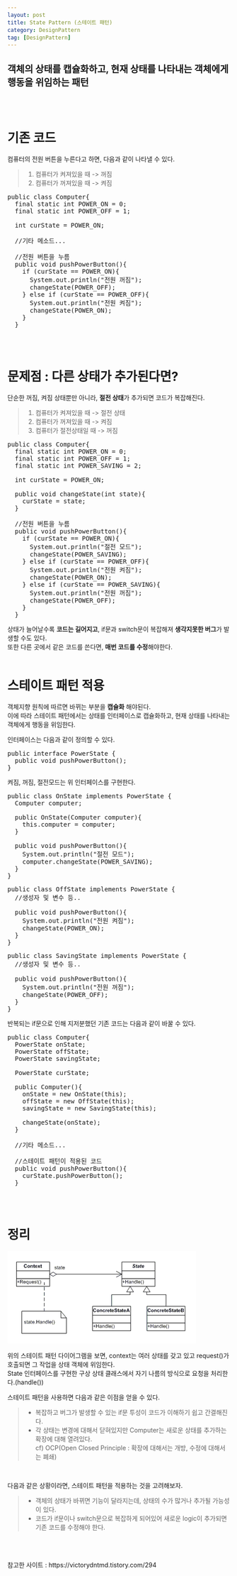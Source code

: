 ```yaml
---
layout: post
title: State Pattern (스테이트 패턴)
category: DesignPattern
tag: [DesignPattern]
---
```

## 객체의 상태를 캡슐화하고, 현재 상태를 나타내는 객체에게 행동을 위임하는 패턴
<br>
<br>

# 기존 코드

컴퓨터의 전원 버튼을 누른다고 하면, 다음과 같이 나타낼 수 있다.

> 1. 컴퓨터가 켜져있을 때 -> 꺼짐
> 2. 컴퓨터가 꺼져있을 때 -> 켜짐

<pre class="prettyprint">
public class Computer{
  final static int POWER_ON = 0;
  final static int POWER_OFF = 1;

  int curState = POWER_ON;
  
  //기타 메소드...

  //전원 버튼을 누름
  public void pushPowerButton(){
    if (curState == POWER_ON){
      System.out.println("전원 꺼짐");
      changeState(POWER_OFF);
    } else if (curState == POWER_OFF){
      System.out.println("전원 켜짐");
      changeState(POWER_ON);
    }
  }
</pre>
<br>
<br>

# 문제점 : 다른 상태가 추가된다면?

단순한 꺼짐, 켜짐 상태뿐만 아니라, **절전 상태**가 추가되면 코드가 복잡해진다.

> 1. 컴퓨터가 켜져있을 때 -> 절전 상태 
> 2. 컴퓨터가 꺼져있을 때 -> 켜짐
> 3. 컴퓨터가 절전상태일 때 -> 꺼짐

<pre class="prettyprint">
public class Computer{
  final static int POWER_ON = 0;
  final static int POWER_OFF = 1;
  final static int POWER_SAVING = 2;

  int curState = POWER_ON;
  
  public void changeState(int state){
    curState = state;
  }

  //전원 버튼을 누름
  public void pushPowerButton(){
    if (curState == POWER_ON){
      System.out.println("절전 모드");
      changeState(POWER_SAVING);
    } else if (curState == POWER_OFF){
      System.out.println("전원 켜짐");
      changeState(POWER_ON);
    } else if (curState == POWER_SAVING){
      System.out.println("전원 꺼짐");
      changeState(POWER_OFF);
    }
  }
</pre>

상태가 늘어날수록 **코드는 길어지고**, if문과 switch문이 복잡해져 **생각지못한 버그**가 발생할 수도 있다.<br>
또한 다른 곳에서 같은 코드를 쓴다면, **매번 코드를 수정**해야한다.
<br>
<br>

# 스테이트 패턴 적용

객체지향 원칙에 따르면 바뀌는 부분을 **캡슐화** 해야된다.<br>
이에 따라 스테이트 패턴에서는 상태를 인터페이스로 캡슐화하고, 현재 상태를 나타내는 객체에게 행동을 위임한다.

인터페이스는 다음과 같이 정의할 수 있다.

<pre class="prettyprint">
public interface PowerState {
  public void pushPowerButton();
}
</pre>

켜짐, 꺼짐, 절전모드는 위 인터페이스를 구현한다.

<pre class="prettyprint">
public class OnState implements PowerState {
  Computer computer;

  public OnState(Computer computer){
    this.computer = computer;
  }

  public void pushPowerButton(){
    System.out.println("절전 모드");
    computer.changeState(POWER_SAVING);
  }
}
</pre>


<pre class="prettyprint">
public class OffState implements PowerState {
  //생성자 및 변수 등..

  public void pushPowerButton(){
    System.out.println("전원 켜짐");
    changeState(POWER_ON);
  }
}
</pre>


<pre class="prettyprint">
public class SavingState implements PowerState {
  //생성자 및 변수 등..

  public void pushPowerButton(){
    System.out.println("전원 꺼짐");
    changeState(POWER_OFF);
  }
}
</pre>


반복되는 if문으로 인해 지저분했던 기존 코드는 다음과 같이 바꿀 수 있다.

<pre class="prettyprint">
public class Computer{
  PowerState onState;
  PowerState offState;
  PowerState savingState;

  PowerState curState;

  public Computer(){
    onState = new OnState(this);
    offState = new OffState(this);
    savingState = new SavingState(this);

    changeState(onState);
  }
  
  //기타 메소드...

  //스테이트 패턴이 적용된 코드
  public void pushPowerButton(){
    curState.pushPowerButton();
  }
</pre>
<br>
<br>

# 정리

![Image](/assets/DesignPattern/2019-04-02-state_pattern/diagram.png)

위의 스테이트 패턴 다이어그램을 보면, context는 여러 상태를 갖고 있고 request()가 호출되면 그 작업을 상태 객체에 위임한다.<br>
State 인터페이스를 구현한 구상 상태 클래스에서 자기 나름의 방식으로 요청을 처리한다.(handle())

스테이트 패턴을 사용하면 다음과 같은 이점을 얻을 수 있다.

>- 복잡하고 버그가 발생할 수 있는 if문 투성이 코드가 이해하기 쉽고 간결해진다.
>- 각 상태는 변경에 대해서 닫혀있지만 Computer는 새로운 상태를 추가하는 확장에 대해 열려있다.<br>
>  cf) OCP(Open Closed Principle : 확장에 대해서는 개방, 수정에 대해서는 폐쇄)
<br>

다음과 같은 상황이라면, 스테이트 패턴을 적용하는 것을 고려해보자.

>- 객체의 상태가 바뀌면 기능이 달라지는데, 상태의 수가 많거나 추가될 가능성이 있다.<br>
>- 코드가 if문이나 switch문으로 복잡하게 되어있어 새로운 logic이 추가되면 기존 코드를 수정해야 한다.
<br>



<br>
<br>
참고한 사이트 : https://victorydntmd.tistory.com/294
